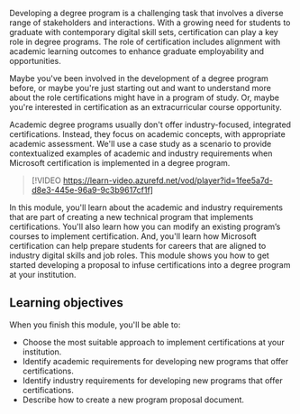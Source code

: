 Developing a degree program is a challenging task that involves a diverse range of stakeholders and interactions. With a growing need for students to graduate with contemporary digital skill sets, certification can play a key role in degree programs. The role of certification includes alignment with academic learning outcomes to enhance graduate employability and opportunities. 

Maybe you've been involved in the development of a degree program before, or maybe you're just starting out and want to understand more about the role certifications might have in a program of study. Or, maybe you're interested in certification as an extracurricular course opportunity. 

Academic degree programs usually don't offer industry-focused, integrated certifications. Instead, they focus on academic concepts, with appropriate academic assessment. We'll use a case study as a scenario to provide contextualized examples of academic and industry requirements when Microsoft certification is implemented in a degree program.

> [!VIDEO https://learn-video.azurefd.net/vod/player?id=1fee5a7d-d8e3-445e-96a9-9c3b9617cf1f]

In this module, you'll learn about the academic and industry requirements that are part of creating a new technical program that implements certifications. You'll also learn how you can modify an existing program’s courses to implement certification. And, you'll learn how Microsoft certification can help prepare students for careers that are aligned to industry digital skills and job roles. This module shows you how to get started developing a proposal to infuse certifications into a degree program at your institution.

## Learning objectives

When you finish this module, you'll be able to:

* Choose the most suitable approach to implement certifications at your institution.
* Identify academic requirements for developing new programs that offer certifications.
* Identify industry requirements for developing new programs that offer certifications.
* Describe how to create a new program proposal document.
